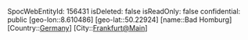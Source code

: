 ﻿---
location: [50.22924,8.610486]
type: Station
tags:
- geo/Station

---
SpocWebEntityId: 156431
isDeleted: false
isReadOnly: false
confidential: public
[geo-lon::8.610486]
[geo-lat::50.22924]
[name::Bad Homburg]
[Country::[Germany](geo/Continent/Europe/Germany.md)]
[City::[Frankfurt@Main](geo/Continent/Europe/Germany/Hessen/Frankfurt@Main.md)]

